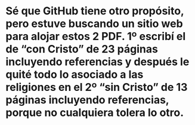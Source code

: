 <h1>Sé que GitHub tiene otro propósito, pero estuve buscando un sitio web para alojar estos 2 PDF. 1º escribí el de “con Cristo” de 23 páginas incluyendo referencias y después le quité todo lo asociado a las religiones en el 2º “sin Cristo” de 13 páginas incluyendo referencias, porque no cualquiera tolera lo otro.</h1>

